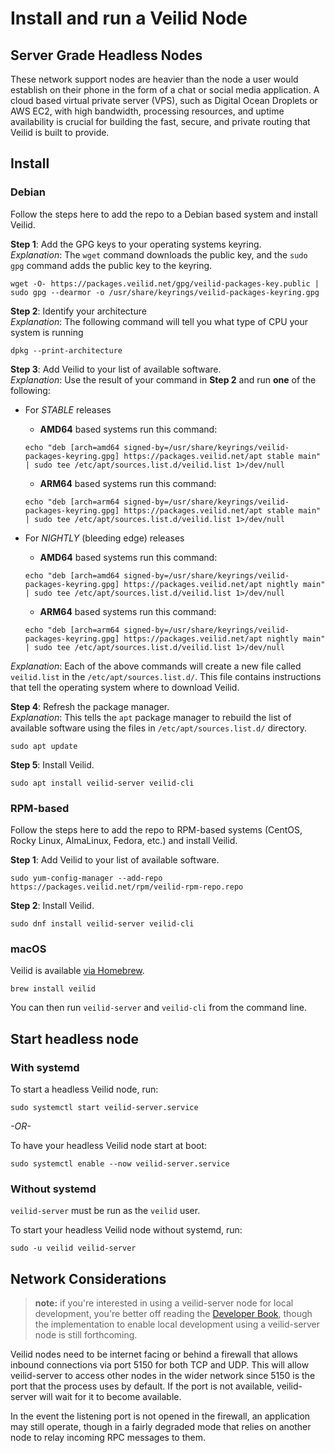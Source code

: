 # Install and run a Veilid Node

## Server Grade Headless Nodes

These network support nodes are heavier than the node a user would establish on their phone in the form of a chat or social media application. A cloud based virtual private server (VPS), such as Digital Ocean Droplets or AWS EC2, with high bandwidth, processing resources, and uptime availability is crucial for building the fast, secure, and private routing that Veilid is built to provide.

## Install

### Debian

Follow the steps here to add the repo to a Debian based system and install Veilid.

**Step 1**: Add the GPG keys to your operating systems keyring.<br />
*Explanation*: The `wget` command downloads the public key, and the `sudo gpg` command adds the public key to the keyring.

```shell
wget -O- https://packages.veilid.net/gpg/veilid-packages-key.public | sudo gpg --dearmor -o /usr/share/keyrings/veilid-packages-keyring.gpg
```

**Step 2**: Identify your architecture<br />
*Explanation*: The following command will tell you what type of CPU your system is running

```shell
dpkg --print-architecture
```

**Step 3**: Add Veilid to your list of available software.<br />
*Explanation*: Use the result of your command in **Step 2** and run **one** of the following:

- For *STABLE* releases
  - **AMD64** based systems run this command:

  ```shell
  echo "deb [arch=amd64 signed-by=/usr/share/keyrings/veilid-packages-keyring.gpg] https://packages.veilid.net/apt stable main" | sudo tee /etc/apt/sources.list.d/veilid.list 1>/dev/null
  ```

  - **ARM64** based systems run this command:

  ```shell
  echo "deb [arch=arm64 signed-by=/usr/share/keyrings/veilid-packages-keyring.gpg] https://packages.veilid.net/apt stable main" | sudo tee /etc/apt/sources.list.d/veilid.list 1>/dev/null
  ```
- For *NIGHTLY* (bleeding edge) releases
  - **AMD64** based systems run this command:

  ```shell
  echo "deb [arch=amd64 signed-by=/usr/share/keyrings/veilid-packages-keyring.gpg] https://packages.veilid.net/apt nightly main" | sudo tee /etc/apt/sources.list.d/veilid.list 1>/dev/null
  ```

  - **ARM64** based systems run this command:

  ```shell
  echo "deb [arch=arm64 signed-by=/usr/share/keyrings/veilid-packages-keyring.gpg] https://packages.veilid.net/apt nightly main" | sudo tee /etc/apt/sources.list.d/veilid.list 1>/dev/null
  ```


*Explanation*:
Each of the above commands will create a new file called `veilid.list` in the `/etc/apt/sources.list.d/`. This file contains instructions that tell the operating system where to download Veilid.

**Step 4**: Refresh the package manager.<br />
*Explanation*: This tells the `apt` package manager to rebuild the list of available software using the files in `/etc/apt/sources.list.d/` directory.

```shell
sudo apt update
```

**Step 5**: Install Veilid.

```shell
sudo apt install veilid-server veilid-cli
```

### RPM-based

Follow the steps here to add the repo to
RPM-based systems (CentOS, Rocky Linux, AlmaLinux, Fedora, etc.)
and install Veilid.

**Step 1**: Add Veilid to your list of available software.

```shell
sudo yum-config-manager --add-repo https://packages.veilid.net/rpm/veilid-rpm-repo.repo
```
**Step 2**: Install Veilid.

```shell
sudo dnf install veilid-server veilid-cli
```

### macOS

Veilid is available [via Homebrew](https://formulae.brew.sh/formula/veilid).

```shell
brew install veilid
```

You can then run `veilid-server` and `veilid-cli` from the command line.

## Start headless node

### With systemd

To start a headless Veilid node, run:

```shell
sudo systemctl start veilid-server.service
```

*-OR-*

To have your headless Veilid node start at boot:

```shell
sudo systemctl enable --now veilid-server.service
```

### Without systemd

`veilid-server` must be run as the `veilid` user.

To start your headless Veilid node without systemd, run:

```shell
sudo -u veilid veilid-server
```

## Network Considerations

> **note:** if you're interested in using a veilid-server node for local development, you're better off reading the [Developer Book](https://veilid.gitlab.io/developer-book/), though the implementation to enable local development using a veilid-server node is still forthcoming.

Veilid nodes need to be internet facing or behind a firewall that allows inbound connections via port 5150 for both TCP and UDP. This will allow veilid-server to access other nodes in the wider network since 5150 is the port that the process uses by default. If the port is not available, veilid-server will wait for it to become available.

In the event the listening port is not opened in the firewall, an application may still operate, though in a fairly degraded mode that relies on another node to relay incoming RPC messages to them.
